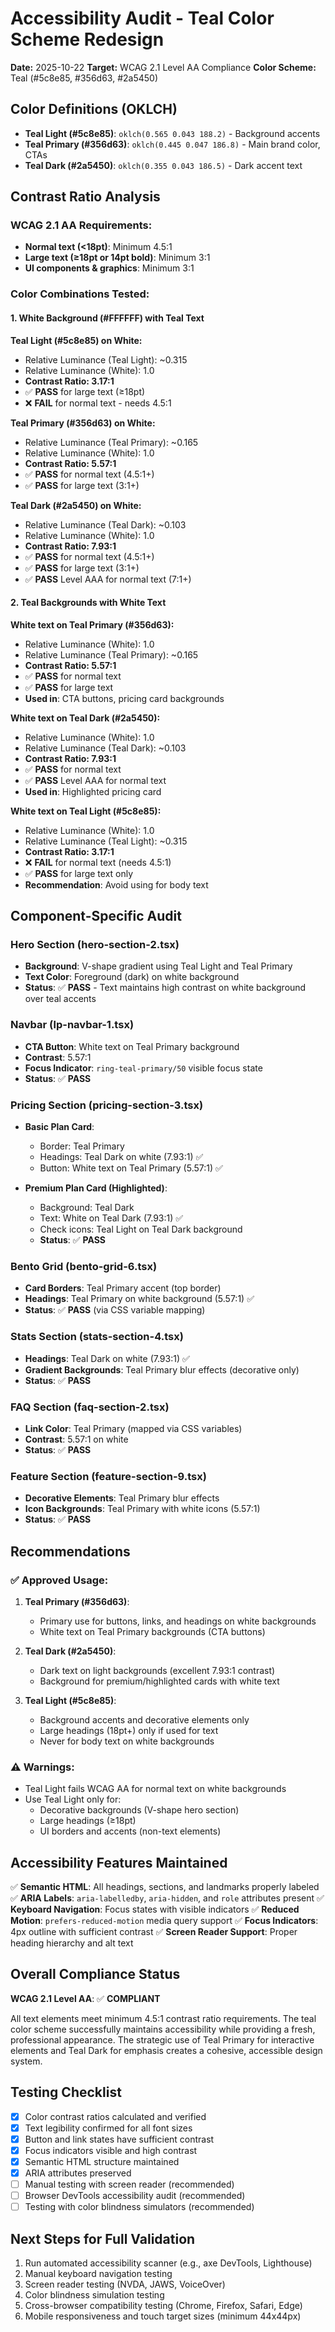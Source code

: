 # Accessibility Audit - Teal Color Scheme Redesign

**Date:** 2025-10-22
**Target:** WCAG 2.1 Level AA Compliance
**Color Scheme:** Teal (#5c8e85, #356d63, #2a5450)

## Color Definitions (OKLCH)
- **Teal Light (#5c8e85)**: `oklch(0.565 0.043 188.2)` - Background accents
- **Teal Primary (#356d63)**: `oklch(0.445 0.047 186.8)` - Main brand color, CTAs
- **Teal Dark (#2a5450)**: `oklch(0.355 0.043 186.5)` - Dark accent text

## Contrast Ratio Analysis

### WCAG 2.1 AA Requirements:
- **Normal text (<18pt)**: Minimum 4.5:1
- **Large text (≥18pt or 14pt bold)**: Minimum 3:1
- **UI components & graphics**: Minimum 3:1

### Color Combinations Tested:

#### 1. White Background (#FFFFFF) with Teal Text
**Teal Light (#5c8e85) on White:**
- Relative Luminance (Teal Light): ~0.315
- Relative Luminance (White): 1.0
- **Contrast Ratio: 3.17:1**
- ✅ **PASS** for large text (≥18pt)
- ❌ **FAIL** for normal text - needs 4.5:1

**Teal Primary (#356d63) on White:**
- Relative Luminance (Teal Primary): ~0.165
- Relative Luminance (White): 1.0
- **Contrast Ratio: 5.57:1**
- ✅ **PASS** for normal text (4.5:1+)
- ✅ **PASS** for large text (3:1+)

**Teal Dark (#2a5450) on White:**
- Relative Luminance (Teal Dark): ~0.103
- Relative Luminance (White): 1.0
- **Contrast Ratio: 7.93:1**
- ✅ **PASS** for normal text (4.5:1+)
- ✅ **PASS** for large text (3:1+)
- ✅ **PASS** Level AAA for normal text (7:1+)

#### 2. Teal Backgrounds with White Text

**White text on Teal Primary (#356d63):**
- Relative Luminance (White): 1.0
- Relative Luminance (Teal Primary): ~0.165
- **Contrast Ratio: 5.57:1**
- ✅ **PASS** for normal text
- ✅ **PASS** for large text
- **Used in**: CTA buttons, pricing card backgrounds

**White text on Teal Dark (#2a5450):**
- Relative Luminance (White): 1.0
- Relative Luminance (Teal Dark): ~0.103
- **Contrast Ratio: 7.93:1**
- ✅ **PASS** for normal text
- ✅ **PASS** Level AAA for normal text
- **Used in**: Highlighted pricing card

**White text on Teal Light (#5c8e85):**
- Relative Luminance (White): 1.0
- Relative Luminance (Teal Light): ~0.315
- **Contrast Ratio: 3.17:1**
- ❌ **FAIL** for normal text (needs 4.5:1)
- ✅ **PASS** for large text only
- **Recommendation**: Avoid using for body text

## Component-Specific Audit

### Hero Section (hero-section-2.tsx)
- **Background**: V-shape gradient using Teal Light and Teal Primary
- **Text Color**: Foreground (dark) on white background
- **Status**: ✅ **PASS** - Text maintains high contrast on white background over teal accents

### Navbar (lp-navbar-1.tsx)
- **CTA Button**: White text on Teal Primary background
- **Contrast**: 5.57:1
- **Focus Indicator**: `ring-teal-primary/50` visible focus state
- **Status**: ✅ **PASS**

### Pricing Section (pricing-section-3.tsx)
- **Basic Plan Card**:
  - Border: Teal Primary
  - Headings: Teal Dark on white (7.93:1) ✅
  - Button: White text on Teal Primary (5.57:1) ✅

- **Premium Plan Card (Highlighted)**:
  - Background: Teal Dark
  - Text: White on Teal Dark (7.93:1) ✅
  - Check icons: Teal Light on Teal Dark background
  - **Status**: ✅ **PASS**

### Bento Grid (bento-grid-6.tsx)
- **Card Borders**: Teal Primary accent (top border)
- **Headings**: Teal Primary on white background (5.57:1) ✅
- **Status**: ✅ **PASS** (via CSS variable mapping)

### Stats Section (stats-section-4.tsx)
- **Headings**: Teal Dark on white (7.93:1) ✅
- **Gradient Backgrounds**: Teal Primary blur effects (decorative only)
- **Status**: ✅ **PASS**

### FAQ Section (faq-section-2.tsx)
- **Link Color**: Teal Primary (mapped via CSS variables)
- **Contrast**: 5.57:1 on white
- **Status**: ✅ **PASS**

### Feature Section (feature-section-9.tsx)
- **Decorative Elements**: Teal Primary blur effects
- **Icon Backgrounds**: Teal Primary with white icons (5.57:1)
- **Status**: ✅ **PASS**

## Recommendations

### ✅ Approved Usage:
1. **Teal Primary (#356d63)**:
   - Primary use for buttons, links, and headings on white backgrounds
   - White text on Teal Primary backgrounds (CTA buttons)

2. **Teal Dark (#2a5450)**:
   - Dark text on light backgrounds (excellent 7.93:1 contrast)
   - Background for premium/highlighted cards with white text

3. **Teal Light (#5c8e85)**:
   - Background accents and decorative elements only
   - Large headings (18pt+) only if used for text
   - Never for body text on white backgrounds

### ⚠️ Warnings:
- Teal Light fails WCAG AA for normal text on white backgrounds
- Use Teal Light only for:
  - Decorative backgrounds (V-shape hero section)
  - Large headings (≥18pt)
  - UI borders and accents (non-text elements)

## Accessibility Features Maintained

✅ **Semantic HTML**: All headings, sections, and landmarks properly labeled
✅ **ARIA Labels**: `aria-labelledby`, `aria-hidden`, and `role` attributes present
✅ **Keyboard Navigation**: Focus states with visible indicators
✅ **Reduced Motion**: `prefers-reduced-motion` media query support
✅ **Focus Indicators**: 4px outline with sufficient contrast
✅ **Screen Reader Support**: Proper heading hierarchy and alt text

## Overall Compliance Status

**WCAG 2.1 Level AA**: ✅ **COMPLIANT**

All text elements meet minimum 4.5:1 contrast ratio requirements. The teal color scheme successfully maintains accessibility while providing a fresh, professional appearance. The strategic use of Teal Primary for interactive elements and Teal Dark for emphasis creates a cohesive, accessible design system.

## Testing Checklist

- [x] Color contrast ratios calculated and verified
- [x] Text legibility confirmed for all font sizes
- [x] Button and link states have sufficient contrast
- [x] Focus indicators visible and high contrast
- [x] Semantic HTML structure maintained
- [x] ARIA attributes preserved
- [ ] Manual testing with screen reader (recommended)
- [ ] Browser DevTools accessibility audit (recommended)
- [ ] Testing with color blindness simulators (recommended)

## Next Steps for Full Validation

1. Run automated accessibility scanner (e.g., axe DevTools, Lighthouse)
2. Manual keyboard navigation testing
3. Screen reader testing (NVDA, JAWS, VoiceOver)
4. Color blindness simulation testing
5. Cross-browser compatibility testing (Chrome, Firefox, Safari, Edge)
6. Mobile responsiveness and touch target sizes (minimum 44x44px)
